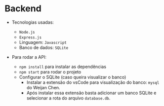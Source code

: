 # Backend

- Tecnologias usadas:
    - `Node.js`
    - `Express.js`
    - Linguagem: `Javascript`
    - Banco de dados: `SQLite`

- Para rodar a API:
    - `npm install` para instalar as dependências
    - `npm start` para rodar o projeto
    - Configurar o SQLite (caso queira visualizar o banco)
        - Instalar a extensão do vsCode para visualização do banco: `mysql` do Weijan Chen.
        - Após instalar essa extensão basta adicionar um banco SQLite e selecionar a rota do arquivo `database.db`.

